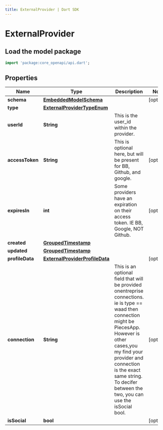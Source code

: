 ```yaml
---
title: ExternalProvider | Dart SDK
---
```


# ExternalProvider

## Load the model package
```dart
import 'package:core_openapi/api.dart';
```

## Properties
Name | Type | Description | Notes
------------ | ------------- | ------------- | -------------
**schema** | [**EmbeddedModelSchema**](EmbeddedModelSchema) |  | [optional] 
**type** | [**ExternalProviderTypeEnum**](ExternalProviderTypeEnum) |  | 
**userId** | **String** | This is the user_id within the provider. | 
**accessToken** | **String** | This is optional here, but will be present for BB, Github, and google. | [optional] 
**expiresIn** | **int** | Some providers have an expiration on their access token. IE BB, Google, NOT Github. | [optional] 
**created** | [**GroupedTimestamp**](GroupedTimestamp) |  | 
**updated** | [**GroupedTimestamp**](GroupedTimestamp) |  | 
**profileData** | [**ExternalProviderProfileData**](ExternalProviderProfileData) |  | [optional] 
**connection** | **String** | This is an optional field that will be provided onentreprise connections. ie is type == waad then connection might be PiecesApp. However is other cases,you my find your provider and connection is the exact same string. To decifer between the two, you can use the isSocial bool. | [optional] 
**isSocial** | **bool** |  | [optional] 





